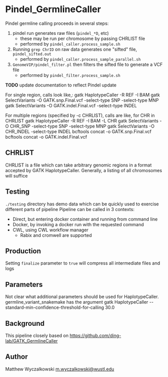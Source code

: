 # Pindel_GermlineCaller

Pindel germline calling proceeds in several steps:

1. pindel run generates raw files (`pindel_*D`, etc)
    * these may be run per chromosome by passing CHRLIST file
    * performed by `pindel_caller.process_sample.sh`
2. Running `grep ChrID` on raw data generates one "sifted" file, `pindel_sifted.out`
    * performed by `pindel_caller.process_sample_parallel.sh`
3. `GenomeVIP/pindel_filter.pl` then filters the sifted file to generate a VCF file
    * performed by `pindel_filter.process_sample.sh`


**TODO** update documentation to reflect Pindel update

For single region, calls look like,:
  gatk HaplotypeCaller -R REF -I BAM 
  gatk SelectVariants -O GATK.snp.Final.vcf -select-type SNP -select-type MNP 
  gatk SelectVariants -O GATK.indel.Final.vcf -select-type INDEL

For multiple regions (specified by -c CHRLIST), calls are like,
  for CHR in CHRLIST
    gatk HaplotypeCaller -R REF -I BAM -L CHR
    gatk SelectVariants -O CHR_SNP -select-type SNP -select-type MNP 
    gatk SelectVariants -O CHR_INDEL -select-type INDEL
  bcftools concat -o GATK.snp.Final.vcf
  bcftools concat -o GATK.indel.Final.vcf

## CHRLIST

CHRLIST is a file which can take arbitrary genomic regions in a format accepted by GATK HaplotypeCaller.
Generally, a listing of all chromosomes will suffice

## Testing

`./testing` directory has demo data which can be quickly used to exercise different parts of pipeline
Pipeline can be called in 3 contexts:
* Direct, but entering docker container and running from command line 
* Docker, by invoking a docker run with the requested command
* CWL, using CWL workflow manager
  * Rabix and cromwell are supported

## Production

Setting `finalize` parameter to `true` will compress all intermediate files and logs

## Parameters

Not clear what additional parameters should be used for HaplotypeCaller.
germline_variant_snakemake has the argument 
    gatk HaplotypeCaller --standard-min-confidence-threshold-for-calling 30.0

## Background

This pipeline closely based on https://github.com/ding-lab/GATK_GermlineCaller

## Author

Matthew Wyczalkowski <m.wyczalkowski@wustl.edu>

